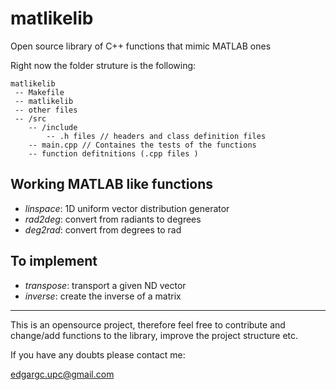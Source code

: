 # matlikelib
Open source library of C++ functions that mimic MATLAB ones

Right now the folder struture is the following:


```
matlikelib
 -- Makefile
 -- matlikelib
 -- other files
 -- /src
    -- /include
        -- .h files // headers and class definition files
    -- main.cpp // Containes the tests of the functions
    -- function defitnitions (.cpp files )
```


## Working MATLAB like functions

- *linspace*: 1D uniform vector distribution generator
- *rad2deg*: convert from radiants to degrees
- *deg2rad*: convert from degrees to rad


## To implement
- *transpose*: transport a given ND vector
- *inverse*: create the inverse of a matrix    

---

This is an opensource project, therefore feel free to contribute and change/add functions to the library, improve the project structure etc.

If you have any doubts please contact me:

<edgargc.upc@gmail.com>

